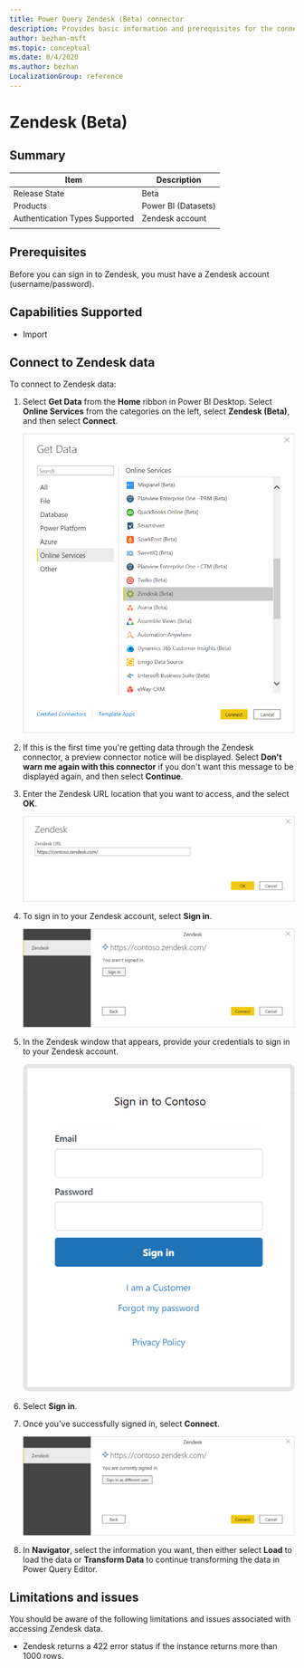 ```yaml
---
title: Power Query Zendesk (Beta) connector
description: Provides basic information and prerequisites for the connector, describes the connection process, and discusses limitations and issues you might encounter.
author: bezhan-msft
ms.topic: conceptual
ms.date: 8/4/2020
ms.author: bezhan
LocalizationGroup: reference
---
```


# Zendesk (Beta)

## Summary

| Item | Description |
| ---- | ----------- |
| Release State | Beta |
| Products | Power BI (Datasets) |
| Authentication Types Supported | Zendesk account |
| | |

## Prerequisites

Before you can sign in to Zendesk, you must have a Zendesk account (username/password).

## Capabilities Supported

* Import

## Connect to Zendesk data

To connect to Zendesk data:

1. Select **Get Data** from the **Home** ribbon in Power BI Desktop. Select **Online Services** from the categories on the left, select **Zendesk (Beta)**, and then select **Connect**.

   ![Image with Online Services category and the Zendesk connector highlighted.](./media/zendesk/get-zendesk-data.png)

2. If this is the first time you're getting data through the Zendesk connector, a preview connector notice will be displayed. Select **Don't warn me again with this connector** if you don't want this message to be displayed again, and then select **Continue**.

3. Enter the Zendesk URL location that you want to access, and the select **OK**.

   ![Image with Zendesk URL location filled out and ready to select OK](./media/zendesk/zendesk-url.png)

4. To sign in to your Zendesk account, select **Sign in**.

   ![Image with Zendesk account highlighted, and showing the sign in button.](./media/zendesk/sign-in.png)

5. In the Zendesk window that appears, provide your credentials to sign in to your Zendesk account.

   ![Image with the sign in screen to Zendesk.](./media/zendesk/zendesk-sign-in.png)

6. Select **Sign in**.

7. Once you've successfully signed in, select **Connect**.

   ![Image with the user signed in and ready to connect](./media/zendesk/signed-in.png)

8. In **Navigator**, select the information you want, then either select **Load** to load the data or **Transform Data** to continue transforming the data in Power Query Editor.

## Limitations and issues

You should be aware of the following limitations and issues associated with accessing Zendesk data.

* Zendesk returns a 422 error status if the instance returns more than 1000 rows.
